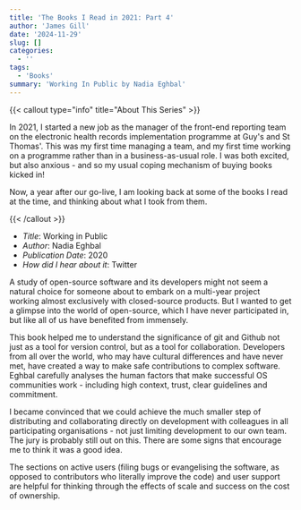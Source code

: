```yaml
---
title: 'The Books I Read in 2021: Part 4'
author: 'James Gill'
date: '2024-11-29'
slug: []
categories:
  - ''
tags:
  - 'Books'
summary: 'Working In Public by Nadia Eghbal'
---
```


{{< callout type="info" title="About This Series" >}}
<p>In 2021, I started a new job as the manager of the front-end reporting team on the electronic health records implementation programme at Guy's and St Thomas'. This was my first time managing a team, and my first time working on a programme rather than in a business-as-usual role. I was both excited, but also anxious - and so my usual coping mechanism of buying books kicked in! </p>

<p>Now, a year after our go-live, I am looking back at some of the books I read at the time, and thinking about what I took from them. </p>
{{< /callout >}}

- *Title*: Working in Public
- *Author*: Nadia Eghbal
- *Publication Date*: 2020
- *How did I hear about it*: Twitter

A study of open-source software and its developers might not seem a natural choice for someone about to embark on a multi-year project working almost exclusively with closed-source products. But I wanted to get a glimpse into the world of open-source, which I have never participated in, but like all of us have benefited from immensely.

This book helped me to understand the significance of git and Github not just as a tool for version control, but as a tool for collaboration. Developers from all over the world, who may have cultural differences and have never met, have created a way to make safe contributions to complex software. Eghbal carefully analyses the human factors that make successful OS communities work - including high context, trust, clear guidelines and commitment.  

I became convinced that we could achieve the much smaller step of distributing and collaborating directly on development with colleagues in all participating organisations - not just limiting development to our own team. The jury is probably still out on this. There are some signs that encourage me to think it was a good idea.

The sections on active users (filing bugs or evangelising the software, as opposed to contributors who literally improve the code) and user support are helpful for thinking through the effects of scale and success on the cost of ownership.
